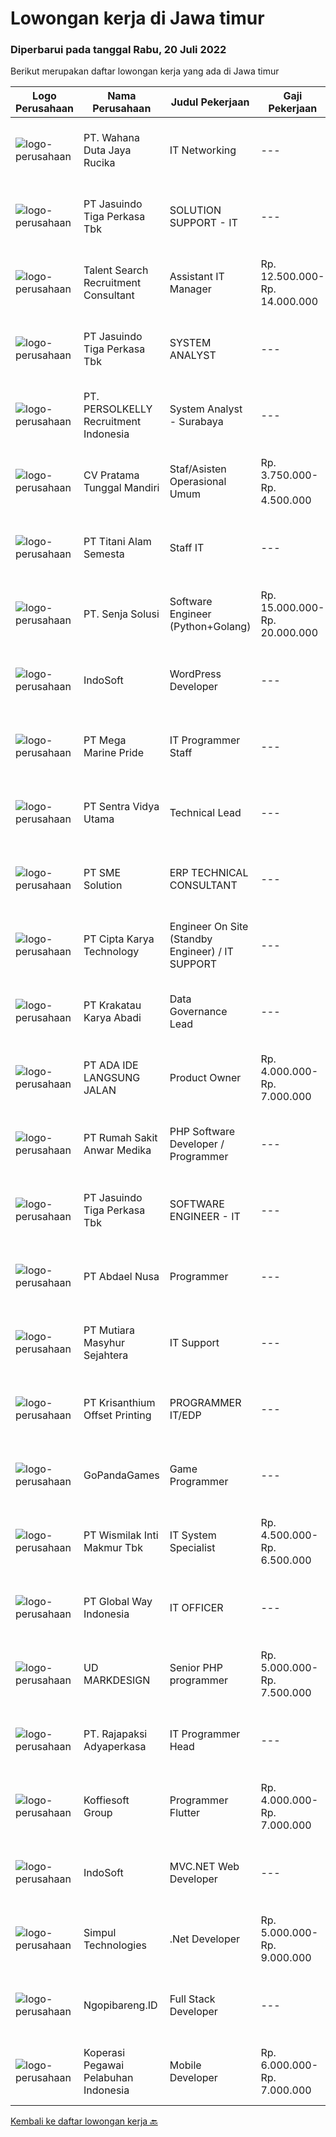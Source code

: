 
  # Lowongan kerja di Jawa timur

  ### Diperbarui pada tanggal Rabu, 20 Juli 2022

  Berikut merupakan daftar lowongan kerja yang ada di Jawa timur

  |Logo Perusahaan | Nama Perusahaan | Judul Pekerjaan | Gaji Pekerjaan | Lokasi | Deskripsi | Tanggal diunggah | Pranala |
  | -------------- | --------------- | --------------- | --------- | --------- | -------------- | ------- | ----------- |
  |![logo-perusahaan](https://image-service-cdn.seek.com.au/eb83c1ed9ee5e133cfda608ad027c71f6bb971ed/ee4dce1061f3f616224767ad58cb2fc751b8d2dc)|PT. Wahana Duta Jaya Rucika|IT Networking|---|Jawa Timur|Kualifikasi : Min. S1 Teknik Informatika/ Komputer/ Sistem Informatika. Memiliki pengalaman dalam bidang Networking min. 2 tahun. Memiliki pemahaman...|Selasa, 19 Juli 2022|https://www.jobstreet.co.id/id/job/it-networking-3961879?token=0~03d7601e-a4da-4730-b327-4d1f7c0b933c&sectionRank=1&jobId=jobstreet-id-job-3961879|
|![logo-perusahaan](https://image-service-cdn.seek.com.au/f9cd043f1011fee386470591649d3e30b502df59/ee4dce1061f3f616224767ad58cb2fc751b8d2dc)|PT Jasuindo Tiga Perkasa Tbk|SOLUTION SUPPORT - IT|---|Sidoarjo|KUALIFIKASI : Pendidikan Minimal D3/S1 Teknik Informatika Minimal memiliki 1 tahun pengalaman kerja di bidang yang sama ...|Selasa, 19 Juli 2022|https://www.jobstreet.co.id/id/job/solution-support-it-3962355?token=0~03d7601e-a4da-4730-b327-4d1f7c0b933c&sectionRank=2&jobId=jobstreet-id-job-3962355|
|![logo-perusahaan](https://image-service-cdn.seek.com.au/7168f3ed808f08335fbdac2fb7069dcf27f09ea8/ee4dce1061f3f616224767ad58cb2fc751b8d2dc)|Talent Search Recruitment Consultant|Assistant IT Manager|Rp. 12.500.000-Rp. 14.000.000|Surabaya|This position is responsible for Information &amp; Technology Management and Processes.Requirements: Min. 4 (four) years of relative experience in the...|Selasa, 19 Juli 2022|https://www.jobstreet.co.id/id/job/assistant-it-manager-3962116?token=0~03d7601e-a4da-4730-b327-4d1f7c0b933c&sectionRank=3&jobId=jobstreet-id-job-3962116|
|![logo-perusahaan](https://image-service-cdn.seek.com.au/f9cd043f1011fee386470591649d3e30b502df59/ee4dce1061f3f616224767ad58cb2fc751b8d2dc)|PT Jasuindo Tiga Perkasa Tbk|SYSTEM ANALYST|---|Jawa Timur|KUALIFIKASI : Pendidikan S1 Teknik Informatika Pengalaman minimal 3 tahun dibidang yg sama Memiliki kemampuan Bahasa Inggris  minimal  pasif ...|Selasa, 19 Juli 2022|https://www.jobstreet.co.id/id/job/system-analyst-3962405?token=0~03d7601e-a4da-4730-b327-4d1f7c0b933c&sectionRank=4&jobId=jobstreet-id-job-3962405|
|![logo-perusahaan](https://image-service-cdn.seek.com.au/a778cc2d537d275f0abc3d64068f14c4c640057e/ee4dce1061f3f616224767ad58cb2fc751b8d2dc)|PT. PERSOLKELLY Recruitment Indonesia|System Analyst - Surabaya|---|Surabaya|Job Description: Deploy, maintain, and troubleshoot core business applications, including application servers, associated hardware, endpoints, and...|Selasa, 19 Juli 2022|https://www.jobstreet.co.id/id/job/system-analyst-surabaya-3961447?token=0~03d7601e-a4da-4730-b327-4d1f7c0b933c&sectionRank=5&jobId=jobstreet-id-job-3961447|
|![logo-perusahaan](https://image-service-cdn.seek.com.au/bef0732e1d56fc34897c0de83d3f3726d5deec35/ee4dce1061f3f616224767ad58cb2fc751b8d2dc)|CV Pratama Tunggal Mandiri|Staf/Asisten Operasional Umum|Rp. 3.750.000-Rp. 4.500.000|Jawa Timur|Dibutuhkan Staf/Asisten Operasional UmumBekerja mencakup semua bagian (umum) atau general issueSiap bekerja di kantor maupun di lapanganWajib memiliki...|Selasa, 19 Juli 2022|https://www.jobstreet.co.id/id/job/staf-asisten-operasional-umum-3962528?token=0~03d7601e-a4da-4730-b327-4d1f7c0b933c&sectionRank=6&jobId=jobstreet-id-job-3962528|
|![logo-perusahaan](https://image-service-cdn.seek.com.au/3650e4ea5cf15ff06b6cedba6caa19766b68c3ef/ee4dce1061f3f616224767ad58cb2fc751b8d2dc)|PT Titani Alam Semesta|Staff IT|---|Surabaya|Maximum age 30 years old. Minimum Bachelor Degree - Informatika GPA 3.0 Sedikit Mandarin. Pengalaman dibidang IT minimal 4 tahun. Requirement:...|Sabtu, 16 Juli 2022|https://www.jobstreet.co.id/id/job/staff-it-3958979?token=0~03d7601e-a4da-4730-b327-4d1f7c0b933c&sectionRank=7&jobId=jobstreet-id-job-3958979|
|![logo-perusahaan](https://image-service-cdn.seek.com.au/aeb63e57fcb183028bc4c65d684f95f0e2f95a82/ee4dce1061f3f616224767ad58cb2fc751b8d2dc)|PT. Senja Solusi|Software Engineer (Python+Golang)|Rp. 15.000.000-Rp. 20.000.000|Jakarta Raya|Who we are looking for We are looking for a Python Software Engineer to develop, test and support application components in our Machine Learning (ML)...|Rabu, 20 Juli 2022|https://www.jobstreet.co.id/id/job/software-engineer-python-golang-3963191?token=0~03d7601e-a4da-4730-b327-4d1f7c0b933c&sectionRank=8&jobId=jobstreet-id-job-3963191|
|![logo-perusahaan](https://image-service-cdn.seek.com.au/fbd57a90b36e6d6fe13c8e714c23f2e07616d0cb/ee4dce1061f3f616224767ad58cb2fc751b8d2dc)|IndoSoft|WordPress Developer|---|Malang|Kami mencari WordPress Developer (bukan pengguna WordPress).Tanggung Jawab Menginstal plugin WordPress dan menyesuaikannya dengan theme yang ada agar...|Selasa, 19 Juli 2022|https://www.jobstreet.co.id/id/job/wordpress-developer-3943525?token=0~03d7601e-a4da-4730-b327-4d1f7c0b933c&sectionRank=9&jobId=jobstreet-id-job-3943525|
|![logo-perusahaan](https://image-service-cdn.seek.com.au/c2d1b10e65f5a153629011d5886a8b3d0e1913fb/ee4dce1061f3f616224767ad58cb2fc751b8d2dc)|PT Mega Marine Pride|IT Programmer Staff|---|Pasuruan|Tugas Pokok Membuat aplikasi inhouse yang dibutuhkan perusahaan Mengelola dan mengembangkan aplikasi yang saat ini sudah digunakan di perusahaan...|Sabtu, 16 Juli 2022|https://www.jobstreet.co.id/id/job/it-programmer-staff-3941601?token=0~03d7601e-a4da-4730-b327-4d1f7c0b933c&sectionRank=10&jobId=jobstreet-id-job-3941601|
|![logo-perusahaan](https://image-service-cdn.seek.com.au/89a4b4d8e6af0c01c230c2b1f638fbea996731cb/ee4dce1061f3f616224767ad58cb2fc751b8d2dc)|PT Sentra Vidya Utama|Technical Lead|---|Surabaya|Sevima is an IT Consultant company which focuses on Education field, is looking for best candidates to become Senior Technical Lead to join our ever...|Selasa, 19 Juli 2022|https://www.jobstreet.co.id/id/job/technical-lead-3961488?token=0~03d7601e-a4da-4730-b327-4d1f7c0b933c&sectionRank=11&jobId=jobstreet-id-job-3961488|
|![logo-perusahaan](https://image-service-cdn.seek.com.au/f0cc6ba1828627c44076452213cbe473e760a860/ee4dce1061f3f616224767ad58cb2fc751b8d2dc)|PT SME Solution|ERP TECHNICAL CONSULTANT|---|Surabaya|REQUIREMENT : Will be based in Semarang (SMG), or Surabaya (SBY) Bachelor Degree (S1) from reputable university majoring in: Informatics Engineering /...|Minggu, 17 Juli 2022|https://www.jobstreet.co.id/id/job/erp-technical-consultant-3950012?token=0~03d7601e-a4da-4730-b327-4d1f7c0b933c&sectionRank=12&jobId=jobstreet-id-job-3950012|
|![logo-perusahaan](https://image-service-cdn.seek.com.au/a11cad0914ed7e7855ca00a4ca693b8cefcb5be2/ee4dce1061f3f616224767ad58cb2fc751b8d2dc)|PT Cipta Karya Technology|Engineer On Site (Standby Engineer) / IT SUPPORT|---|Jakarta Raya|Kualifikasi : Pendidikan Minimal SMK/DIII Sederajat. Memiliki pengalaman sebagai Engineer di perusahaan industry IT Minimal 2 tahun. Memahami...|Jumat, 15 Juli 2022|https://www.jobstreet.co.id/id/job/engineer-on-site-standby-engineer-it-support-3958715?token=0~03d7601e-a4da-4730-b327-4d1f7c0b933c&sectionRank=13&jobId=jobstreet-id-job-3958715|
|![logo-perusahaan](https://image-service-cdn.seek.com.au/b2d1f3ffed82713bb6c2c91fa675bbfd0cfb2ac6/ee4dce1061f3f616224767ad58cb2fc751b8d2dc)|PT Krakatau Karya Abadi|Data Governance Lead|---|Surabaya|Surabaya, IndonesiaAbout SuperWe are a group of business enthusiasts, scientists, communicators, designers, productive mothers and many more who are...|Senin, 18 Juli 2022|https://www.jobstreet.co.id/id/job/data-governance-lead-3959923?token=0~03d7601e-a4da-4730-b327-4d1f7c0b933c&sectionRank=14&jobId=jobstreet-id-job-3959923|
|![logo-perusahaan](https://image-service-cdn.seek.com.au/7240bd66452be1f0e7c14ceb6d734f3953eda892/ee4dce1061f3f616224767ad58cb2fc751b8d2dc)|PT ADA IDE LANGSUNG JALAN|Product Owner|Rp. 4.000.000-Rp. 7.000.000|Malang|Tugas1. Bertugas menyusun rencana kerja, penjadwalan dan strategi pengembangan produkdengan arahan dari Manajemen2. Bertugas memastikan hasil...|Selasa, 19 Juli 2022|https://www.jobstreet.co.id/id/job/product-owner-3961755?token=0~03d7601e-a4da-4730-b327-4d1f7c0b933c&sectionRank=15&jobId=jobstreet-id-job-3961755|
|![logo-perusahaan](https://image-service-cdn.seek.com.au/3a6c2b428606f5e003e4942f9212030098d2ff6b/ee4dce1061f3f616224767ad58cb2fc751b8d2dc)|PT Rumah Sakit Anwar Medika|PHP Software Developer / Programmer|---|Sidoarjo|1. Mahir pemrograman PHP dan menguasai framework Laravel &amp; CodeIgniter2. Menguasai database Postgresql dan mySQL3. Menyertakan link github source...|Minggu, 17 Juli 2022|https://www.jobstreet.co.id/id/job/php-software-developer-programmer-3959316?token=0~03d7601e-a4da-4730-b327-4d1f7c0b933c&sectionRank=16&jobId=jobstreet-id-job-3959316|
|![logo-perusahaan](https://image-service-cdn.seek.com.au/f9cd043f1011fee386470591649d3e30b502df59/ee4dce1061f3f616224767ad58cb2fc751b8d2dc)|PT Jasuindo Tiga Perkasa Tbk|SOFTWARE ENGINEER - IT|---|Sidoarjo|Kualifikasi : Pendidikan minimal D3/S1 Teknik Informatika Berpengalaman minimal 3 tahun terutama sebagai back end dan front end developer Memiliki...|Sabtu, 16 Juli 2022|https://www.jobstreet.co.id/id/job/software-engineer-it-3941388?token=0~03d7601e-a4da-4730-b327-4d1f7c0b933c&sectionRank=17&jobId=jobstreet-id-job-3941388|
|![logo-perusahaan](https://image-service-cdn.seek.com.au/3ce8e42239e8da4a69fc2f56d4530b0cf4116b0d/ee4dce1061f3f616224767ad58cb2fc751b8d2dc)|PT Abdael Nusa|Programmer|---|Surabaya|Candidate must possess at least Bachelor's Degree in Computer Science/Information Technology or equivalent. Required language(s): Bahasa Indonesia,...|Selasa, 19 Juli 2022|https://www.jobstreet.co.id/id/job/programmer-3962150?token=0~03d7601e-a4da-4730-b327-4d1f7c0b933c&sectionRank=18&jobId=jobstreet-id-job-3962150|
|![logo-perusahaan](https://image-service-cdn.seek.com.au/6a7793102b18fce0cf017b05c1703de6e5c6a908/ee4dce1061f3f616224767ad58cb2fc751b8d2dc)|PT Mutiara Masyhur Sejahtera|IT Support|---|Sidoarjo|Tugas dan Tanggung Jawab Melakukan pemeliharaan sistem secara keseluruhan, seperti hardware dan software Melakukan pemeliharaan infrastruktur jaringan...|Jumat, 15 Juli 2022|https://www.jobstreet.co.id/id/job/it-support-3958302?token=0~03d7601e-a4da-4730-b327-4d1f7c0b933c&sectionRank=19&jobId=jobstreet-id-job-3958302|
|![logo-perusahaan](https://image-service-cdn.seek.com.au/6a0421e7422ea05da7c7df2993a4c36665968f9f/ee4dce1061f3f616224767ad58cb2fc751b8d2dc)|PT Krisanthium Offset Printing|PROGRAMMER IT/EDP|---|Surabaya|Deskripsi PekerjaanKualifikasi :  · Usia 25 – 30 tahun· Minimal D III Tehnik Teknik Informatika/Sistem Informasi/Ilmu komputer atau setara· Pengalaman...|Kamis, 14 Juli 2022|https://www.jobstreet.co.id/id/job/programmer-it-edp-3944502?token=0~03d7601e-a4da-4730-b327-4d1f7c0b933c&sectionRank=20&jobId=jobstreet-id-job-3944502|
|![logo-perusahaan](https://image-service-cdn.seek.com.au/5291a6c89d34c27334bace2b2bd1f37789e8470e/ee4dce1061f3f616224767ad58cb2fc751b8d2dc)|GoPandaGames|Game Programmer|---|Surabaya|Deskripsi Pekerjaan Memprogram aset game dari Illustrator / Game Artist Bertanggung jawab atas efek sound Mengikuti arahan dan terbuka terhadap saran...|Minggu, 17 Juli 2022|https://www.jobstreet.co.id/id/job/game-programmer-3950181?token=0~03d7601e-a4da-4730-b327-4d1f7c0b933c&sectionRank=21&jobId=jobstreet-id-job-3950181|
|![logo-perusahaan](https://image-service-cdn.seek.com.au/021262e2a78c25ef96d01d23f3195c828ee6d47d/ee4dce1061f3f616224767ad58cb2fc751b8d2dc)|PT Wismilak Inti Makmur Tbk|IT System Specialist|Rp. 4.500.000-Rp. 6.500.000|Surabaya|Kualifikasi: Pendidikan S1/D4 (better D4) Teknik Komputer atau Teknik Informatika Fresh Graduate are welcome to apply Menguasai Basic Linux System...|Jumat, 15 Juli 2022|https://www.jobstreet.co.id/id/job/it-system-specialist-3958087?token=0~03d7601e-a4da-4730-b327-4d1f7c0b933c&sectionRank=22&jobId=jobstreet-id-job-3958087|
|![logo-perusahaan](https://image-service-cdn.seek.com.au/a67106b5a42e8f1a3f2e8ea6f84b83e26b759a12/ee4dce1061f3f616224767ad58cb2fc751b8d2dc)|PT Global Way Indonesia|IT OFFICER|---|Madiun|Requirements: At least 2 years work experience in related field Bachelor degree in Informatic Engineering or Information System or related Has skill...|Kamis, 14 Juli 2022|https://www.jobstreet.co.id/id/job/it-officer-3945063?token=0~03d7601e-a4da-4730-b327-4d1f7c0b933c&sectionRank=23&jobId=jobstreet-id-job-3945063|
|![logo-perusahaan](https://image-service-cdn.seek.com.au/99395a2f10128f727e63015c93305a1d6f93c141/ee4dce1061f3f616224767ad58cb2fc751b8d2dc)|UD MARKDESIGN|Senior PHP programmer|Rp. 5.000.000-Rp. 7.500.000|Surabaya|SENIOR PHP PROGRAMMER  Develop new user-facing features Assure that all user input is validated before submitting to back-end Collaborate with other...|Minggu, 17 Juli 2022|https://www.jobstreet.co.id/id/job/senior-php-programmer-3948907?token=0~03d7601e-a4da-4730-b327-4d1f7c0b933c&sectionRank=24&jobId=jobstreet-id-job-3948907|
|![logo-perusahaan](https://image-service-cdn.seek.com.au/1bd5a534ada5dff4b8f11531db8cc328c145d90a/ee4dce1061f3f616224767ad58cb2fc751b8d2dc)|PT. Rajapaksi Adyaperkasa|IT Programmer Head|---|Sidoarjo|Kualifikasi : Pendidikan minimal S1 Sistem Informasi Pengalaman 2 tahun dibidang pembuatan software manufaktur lebih diutamakan Menguasai bahasa...|Jumat, 15 Juli 2022|https://www.jobstreet.co.id/id/job/it-programmer-head-3939463?token=0~03d7601e-a4da-4730-b327-4d1f7c0b933c&sectionRank=25&jobId=jobstreet-id-job-3939463|
|![logo-perusahaan](https://image-service-cdn.seek.com.au/207807e1b6aed1f9ef5496f854ce13ed2f41443c/ee4dce1061f3f616224767ad58cb2fc751b8d2dc)|Koffiesoft Group|Programmer Flutter|Rp. 4.000.000-Rp. 7.000.000|Surabaya|Kualifikasi: Pengalaman minimal 1 tahun menggunakan Flutter Memahami akses hardware smartphone seperti kamera, gps, fingerprint Memahami REST API...|Sabtu, 16 Juli 2022|https://www.jobstreet.co.id/id/job/programmer-flutter-3947378?token=0~03d7601e-a4da-4730-b327-4d1f7c0b933c&sectionRank=26&jobId=jobstreet-id-job-3947378|
|![logo-perusahaan](https://image-service-cdn.seek.com.au/fbd57a90b36e6d6fe13c8e714c23f2e07616d0cb/ee4dce1061f3f616224767ad58cb2fc751b8d2dc)|IndoSoft|MVC.NET Web Developer|---|Malang|We are looking for a skilled Web Developer who will be responsible for developing and/or designing websites for our clients. You will be working...|Selasa, 19 Juli 2022|https://www.jobstreet.co.id/id/job/mvc.net-web-developer-3943523?token=0~03d7601e-a4da-4730-b327-4d1f7c0b933c&sectionRank=27&jobId=jobstreet-id-job-3943523|
|![logo-perusahaan](https://image-service-cdn.seek.com.au/86f14356bc1f934fa987c601444edf6762263efa/ee4dce1061f3f616224767ad58cb2fc751b8d2dc)|Simpul Technologies|.Net Developer|Rp. 5.000.000-Rp. 9.000.000|Surabaya|Join our exciting Tech Team as a Full-Stack Software Engineer. Our team builds wonderful Enterprise Tech platform. You will be part of a talented...|Selasa, 19 Juli 2022|https://www.jobstreet.co.id/id/job/.net-developer-3962199?token=0~03d7601e-a4da-4730-b327-4d1f7c0b933c&sectionRank=28&jobId=jobstreet-id-job-3962199|
|![logo-perusahaan](https://image-service-cdn.seek.com.au/99bccee368c32d6c4502588ef96575803659bff8/ee4dce1061f3f616224767ad58cb2fc751b8d2dc)|Ngopibareng.ID|Full Stack Developer|---|Surabaya|Tanggung Jawab Pekerjaan Mengatur proses pengembangan software Menjaga dan meningkatkan pengerjaan software Mengatur siklus awal sampai akhir mulai...|Sabtu, 16 Juli 2022|https://www.jobstreet.co.id/id/job/full-stack-developer-3940470?token=0~03d7601e-a4da-4730-b327-4d1f7c0b933c&sectionRank=29&jobId=jobstreet-id-job-3940470|
|![logo-perusahaan](https://image-service-cdn.seek.com.au/599d4bf327cb097b0a41c116a047cd049ff9d55a/ee4dce1061f3f616224767ad58cb2fc751b8d2dc)|Koperasi Pegawai Pelabuhan Indonesia|Mobile Developer|Rp. 6.000.000-Rp. 7.000.000|Surabaya|Dibutuhkan Mobile Developer / Programmer untuk Android dan IOS. Usia Maksimal 35 tahun Menguasai salah satu dari React Native atau Flutter. (Optional)...|Minggu, 17 Juli 2022|https://www.jobstreet.co.id/id/job/mobile-developer-3949651?token=0~03d7601e-a4da-4730-b327-4d1f7c0b933c&sectionRank=30&jobId=jobstreet-id-job-3949651|


  [Kembali ke daftar lowongan kerja 🔙](../README.md#daftar-lowongan-kerja)
  